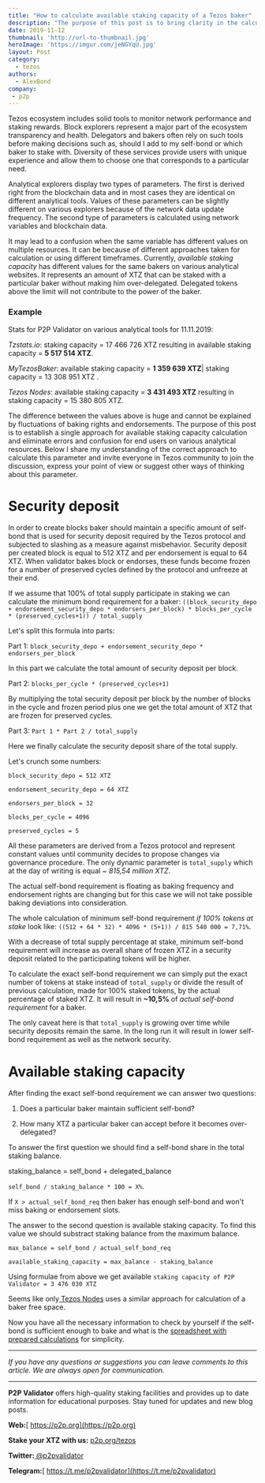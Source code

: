 ```yaml
---
title: "How to calculate available staking capacity of a Tezos baker"
description: "The purpose of this post is to bring clarity in the calculation of a baker's free space"
date: 2019-11-12
thumbnail: 'http://url-to-thumbnail.jpg'
heroImage: 'https://imgur.com/jeNGYqU.jpg'
layout: Post
category:
  - tezos
authors:
  - AlexBond
company:
 - p2p
---
```


Tezos ecosystem includes solid tools to monitor network performance and staking rewards. Block explorers represent a major part of the ecosystem transparency and health. Delegators and bakers often rely on such tools before making decisions such as, should I add to my self-bond or which baker to stake with. Diversity of these services provide users with unique experience and allow them to choose one that corresponds to a particular need.

Analytical explorers display two types of parameters. The first is derived right from the blockchain data and in most cases they are identical on different analytical tools. Values of these parameters can be slightly different on various explorers because of the network data update frequency. The second type of parameters is calculated using network variables and blockchain data.

It may lead to a confusion when the same variable has different values on multiple resources. It can be because of different approaches taken for calculation or using different timeframes. Currently, *available staking capacity* has different values for the same bakers on various analytical websites. It represents an amount of XTZ that can be staked with a particular baker without making him over-delegated. Delegated tokens above the limit will not contribute to the power of the baker.

### Example

Stats for P2P Validator on various analytical tools for 11.11.2019:

*Tzstats.io*: staking capacity = 17 466 726 XTZ resulting in available staking capacity = **5 517 514 XTZ**.

*MyTezosBaker*: available staking capacity = **1 359 639 XTZ**| staking capacity = 13 308 951 XTZ .

*Tezos Nodes*: available staking capacity = **3 431 493 XTZ** resulting in staking capacity = 15 380 805 XTZ.

The difference between the values above is huge and cannot be explained by fluctuations of baking rights and endorsements. The purpose of this post is to establish a single approach for available staking capacity calculation and eliminate errors and confusion for end users on various analytical resources. Below I share my understanding of the correct approach to calculate this parameter and invite everyone in Tezos community to join the discussion, express your point of view or suggest other ways of thinking about this parameter.

# Security deposit

In order to create blocks baker should maintain a specific amount of self-bond that is used for security deposit required by the Tezos protocol and subjected to slashing as a measure against misbehavior. Security deposit per created block is equal to 512 XTZ and per endorsement is equal to 64 XTZ. When validator bakes block or endorses, these funds become frozen for a number of preserved cycles defined by the protocol and unfreeze at their end.

If we assume that 100% of total supply participate in staking we can calculate the minimum bond requirement for a baker: `((block_security_depo + endorsement_security_depo * endorsers_per_block) * blocks_per_cycle * (preserved_cycles+1)) / total_supply`

Let's split this formula into parts:

Part 1: `block_security_depo + endorsement_security_depo * endorsers_per_block`

In this part we calculate the total amount of security deposit per block.

Part 2: `blocks_per_cycle * (preserved_cycles+1)`

By multiplying the total security deposit per block by the number of blocks in the cycle and frozen period plus one we get the total amount of XTZ that are frozen for preserved cycles.

Part 3: `Part 1 * Part 2 / total_supply`

Here we finally calculate the security deposit share of the total supply.

Let's crunch some numbers:

`block_security_depo = 512 XTZ`

`endorsement_security_depo = 64 XTZ`

`endorsers_per_block = 32`

`blocks_per_cycle = 4096`

`preserved_cycles = 5`

All these parameters are derived from a Tezos protocol and represent constant values until community decides to propose changes via governance procedure. The only dynamic parameter is `total_supply` which at the day of writing is equal *~ 815,54 million XTZ*. 

The actual self-bond requirement is floating as baking frequency and endorsement rights are changing but for this case we will not take possible baking deviations into consideration.

The whole calculation of minimum self-bond requirement *if 100% tokens at stake* look like: `((512 + 64 * 32) * 4096 * (5+1)) / 815 540 000 = 7,71%`.

With a decrease of total supply percentage at stake, minimum self-bond requirement will increase as overall share of frozen XTZ in a security deposit related to the participating tokens will be higher.

To calculate the exact self-bond requirement we can simply put the exact number of tokens at stake instead of `total_supply` or divide the result of previous calculation, made for 100% staked tokens, by the actual percentage of staked XTZ. It will result in **~10,5%** of *actual self-bond requirement* for a baker.

The only caveat here is that `total_supply` is growing over time while security deposits remain the same. In the long run it will result in lower self-bond requirement as well as the network security.

# Available staking capacity

After finding the exact self-bond requirement we can answer two questions:

1) Does a particular baker maintain sufficient self-bond?

2) How many XTZ a particular baker can accept before it becomes over-delegated?

To answer the first question we should find a self-bond share in the total staking balance.

staking_balance = self_bond + delegated_balance

`self_bond / staking_balance * 100 = X%`.

If `X > actual_self_bond_req` then baker has enough self-bond and won't miss baking or endorsement slots.

The answer to the second question is available staking capacity. To find this value we should substract staking balance from the maximum balance.

`max_balance = self_bond / actual_self_bond_req`

`available_staking_capacity = max_balance - staking_balance`

Using formulae from above we get available `staking capacity of P2P Validator = 3 476 030 XTZ`

Seems like only[ Tezos Nodes](https://www.tezos-nodes.com/baker/tz1P2Po7YM526ughEsRbY4oR9zaUPDZjxFrb) uses a similar approach for calculation of a baker free space.

Now you have all the necessary information to check by yourself if the self-bond is sufficient enough to bake and what is the [ spreadsheet with prepared calculations](https://docs.google.com/spreadsheets/d/1ZxRBHETPixxeYAG0efJbXsKeiIHPq1nGWJ2ZazND2a8/edit#gid=1765745933) for simplicity.

------

*If you have any questions or suggestions you can leave comments to this article. We are always open for communication.*

------
**P2P Validator** offers high-quality staking facilities and provides up to date information for educational purposes. Stay tuned for updates and new blog posts.

**Web:**[ https://p2p.org](https://p2p.org)

**Stake your XTZ with us:** [p2p.org/tezos](p2p.org/tezos)

**Twitter:**[ @p2pvalidator](https://twitter.com/p2pvalidator)

**Telegram:**[ https://t.me/p2pvalidator](https://t.me/p2pvalidator)